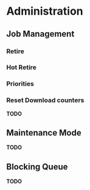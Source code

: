 
# Administration


## Job Management

### Retire

### Hot Retire

### Priorities

### Reset Download counters

**TODO**

## Maintenance Mode

**TODO**

## Blocking Queue

**TODO**
